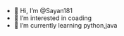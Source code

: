- 👋 Hi, I’m @Sayan181
- 👀 I’m interested in coading
- 🌱 I’m currently learning python,java

<!---
Sayan181/Sayan181 is a ✨ special ✨ repository because its `README.md` (this file) appears on your GitHub profile.
You can click the Preview link to take a look at your changes.
--->
